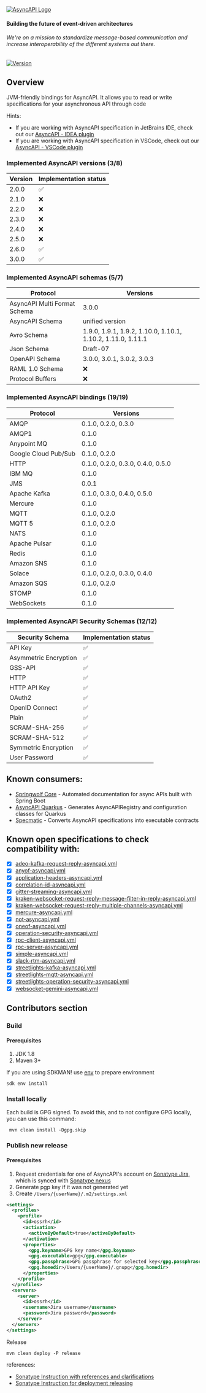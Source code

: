 [![AsyncAPI Logo](./assets/logo.png)](https://www.asyncapi.com)

<h4 align="left">Building the future of event-driven architectures</h4>
<h6 align="left">We're on a mission to standardize message-based communication and increase interoperability of the different systems out there.</h6>

[![Version](https://img.shields.io/maven-central/v/com.asyncapi/asyncapi-core?logo=apache-maven)](https://central.sonatype.com/artifact/com.asyncapi/asyncapi-core/1.0.0-RC)

## Overview
JVM-friendly bindings for AsyncAPI. It allows you to read or write specifications for your asynchronous API  through code

Hints:
- If you are working with AsyncAPI specification in JetBrains IDE, check out our [AsyncAPI - IDEA plugin](https://github.com/asyncapi/jasyncapi-idea-plugin)
- If you are working with AsyncAPI specification in VSCode, check out our [AsyncAPI - VSCode plugin](https://github.com/asyncapi/vs-asyncapi-preview)

### Implemented AsyncAPI versions (3/8)

| Version | Implementation status |
|---------|-----------------------|
| 2.0.0   | ✅                     |
| 2.1.0   | ❌                     |
| 2.2.0   | ❌                     |
| 2.3.0   | ❌                     |
| 2.4.0   | ❌                     |
| 2.5.0   | ❌                     |
| 2.6.0   | ✅                     |
| 3.0.0   | ✅                     |

### Implemented AsyncAPI schemas (5/7)

| Protocol                     | Versions                                                    |
|------------------------------|-------------------------------------------------------------|
| AsyncAPI Multi Format Schema | 3.0.0                                                       |
| AsyncAPI Schema              | unified version                                             |
| Avro Schema                  | 1.9.0, 1.9.1, 1.9.2, 1.10.0, 1.10.1, 1.10.2, 1.11.0, 1.11.1 |
| Json Schema                  | Draft-07                                                    |
| OpenAPI Schema               | 3.0.0, 3.0.1, 3.0.2, 3.0.3                                  |
| RAML 1.0 Schema              | ❌                                                           |
| Protocol Buffers             | ❌                                                           |

### Implemented AsyncAPI bindings (19/19)

| Protocol             | Versions                          |
|----------------------|-----------------------------------|
| AMQP                 | 0.1.0, 0.2.0, 0.3.0               |
| AMQP1                | 0.1.0                             |
| Anypoint MQ          | 0.1.0                             |
| Google Cloud Pub/Sub | 0.1.0, 0.2.0                      |
| HTTP                 | 0.1.0, 0.2.0, 0.3.0, 0.4.0, 0.5.0 |
| IBM MQ               | 0.1.0                             |
| JMS                  | 0.0.1                             |
| Apache Kafka         | 0.1.0, 0.3.0, 0.4.0, 0.5.0        |
| Mercure              | 0.1.0                             |
| MQTT                 | 0.1.0, 0.2.0                      |
| MQTT 5               | 0.1.0, 0.2.0                      |
| NATS                 | 0.1.0                             |
| Apache Pulsar        | 0.1.0                             |
| Redis                | 0.1.0                             |
| Amazon SNS           | 0.1.0                             |
| Solace               | 0.1.0, 0.2.0, 0.3.0, 0.4.0        |
| Amazon SQS           | 0.1.0, 0.2.0                      |
| STOMP                | 0.1.0                             |
| WebSockets           | 0.1.0                             |

### Implemented AsyncAPI Security Schemas (12/12)
| Security Schema       | Implementation status |
|-----------------------|-----------------------|
| API Key               | ✅                     |
| Asymmetric Encryption | ✅                     |
| GSS-API               | ✅                     |
| HTTP                  | ✅                     |
| HTTP API Key          | ✅                     |
| OAuth2                | ✅                     |
| OpenID Connect        | ✅                     |
| Plain                 | ✅                     |
| SCRAM-SHA-256         | ✅                     |
| SCRAM-SHA-512         | ✅                     |
| Symmetric Encryption  | ✅                     |
| User Password         | ✅                     |

## Known consumers:
- [Springwolf Core](https://github.com/springwolf/springwolf-core) - Automated documentation for async APIs built with Spring Boot
- [AsyncAPI Quarkus](https://github.com/quarkiverse/quarkus-asyncapi) - Generates AsyncAPIRegistry and configuration classes for Quarkus
- [Specmatic](https://specmatic.in) - Converts AsyncAPI specifications into executable contracts

## Known open specifications to check compatibility with:
- [x] [adeo-kafka-request-reply-asyncapi.yml](https://github.com/asyncapi/spec/blob/master/examples/adeo-kafka-request-reply-asyncapi.yml)
- [x] [anyof-asyncapi.yml](https://github.com/asyncapi/spec/blob/master/examples/anyof-asyncapi.yml)
- [x] [application-headers-asyncapi.yml](https://github.com/asyncapi/spec/blob/master/examples/application-headers-asyncapi.yml)
- [x] [correlation-id-asyncapi.yml](https://github.com/asyncapi/spec/blob/master/examples/correlation-id-asyncapi.yml)
- [x] [gitter-streaming-asyncapi.yml](https://github.com/asyncapi/spec/blob/master/examples/gitter-streaming-asyncapi.yml)
- [x] [kraken-websocket-request-reply-message-filter-in-reply-asyncapi.yml](https://github.com/asyncapi/spec/blob/master/examples/kraken-websocket-request-reply-message-filter-in-reply-asyncapi.yml)
- [x] [kraken-websocket-request-reply-multiple-channels-asyncapi.yml](https://github.com/asyncapi/spec/blob/master/examples/kraken-websocket-request-reply-multiple-channels-asyncapi.yml)
- [x] [mercure-asyncapi.yml](https://github.com/asyncapi/spec/blob/master/examples/mercure-asyncapi.yml)
- [x] [not-asyncapi.yml](https://github.com/asyncapi/spec/blob/master/examples/not-asyncapi.yml)
- [x] [oneof-asyncapi.yml](https://github.com/asyncapi/spec/blob/master/examples/oneof-asyncapi.yml)
- [x] [operation-security-asyncapi.yml](https://github.com/asyncapi/spec/blob/master/examples/operation-security-asyncapi.yml)
- [x] [rpc-client-asyncapi.yml](https://github.com/asyncapi/spec/blob/master/examples/rpc-client-asyncapi.yml)
- [x] [rpc-server-asyncapi.yml](https://github.com/asyncapi/spec/blob/master/examples/rpc-server-asyncapi.yml)
- [x] [simple-asyncapi.yml](https://github.com/asyncapi/spec/blob/master/examples/simple-asyncapi.yml)
- [x] [slack-rtm-asyncapi.yml](https://github.com/asyncapi/spec/blob/master/examples/slack-rtm-asyncapi.yml)
- [x] [streetlights-kafka-asyncapi.yml](https://github.com/asyncapi/spec/blob/master/examples/streetlights-kafka-asyncapi.yml)
- [x] [streetlights-mqtt-asyncapi.yml](https://github.com/asyncapi/spec/blob/master/examples/streetlights-mqtt-asyncapi.yml)
- [x] [streetlights-operation-security-asyncapi.yml](https://github.com/asyncapi/spec/blob/master/examples/streetlights-operation-security-asyncapi.yml)
- [x] [websocket-gemini-asyncapi.yml](https://github.com/asyncapi/spec/blob/master/examples/websocket-gemini-asyncapi.yml)

## Contributors section

### Build

#### Prerequisites
1. JDK 1.8
2. Maven 3+

If you are using SDKMAN! use [env](https://sdkman.io/usage#env) to prepare environment
```shell
sdk env install
```

### Install locally

Each build is GPG signed. To avoid this, and to not configure GPG locally, you can use this command:
```shell
 mvn clean install -Dgpg.skip
```

### Publish new release

#### Prerequisites
1. Request credentials for one of AsyncAPI's account on [Sonatype Jira](https://issues.sonatype.org), which is synced
  with [Sonatype nexus](https://oss.sonatype.org)
2. Generate pgp key if it was not generated yet
3. Create `/Users/{userName}/.m2/settings.xml`

```xml
<settings>
  <profiles>
    <profile>
      <id>ossrh</id>
      <activation>
        <activeByDefault>true</activeByDefault>
      </activation>
      <properties>
        <gpg.keyname>GPG key name</gpg.keyname>
        <gpg.executable>gpg</gpg.executable>
        <gpg.passphrase>GPG passphrase for selected key</gpg.passphrase>
        <gpg.homedir>/Users/{userName}/.gnupg</gpg.homedir>
      </properties>
    </profile>
  </profiles>
  <servers>
    <server>
      <id>ossrh</id>
      <username>Jira username</username>
      <password>Jira password</password>
    </server>
  </servers>
</settings>
```

Release
```shell
mvn clean deploy -P release 
```

references:
- [Sonatype Instruction with references and clarifications](https://central.sonatype.org/pages/apache-maven.html)
- [Sonatype Instruction for deployment releasing](https://central.sonatype.org/pages/releasing-the-deployment.html)